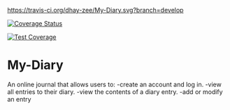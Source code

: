 https://travis-ci.org/dhay-zee/My-Diary.svg?branch=develop

[![Coverage Status](https://coveralls.io/repos/github/dhay-zee/My-Diary/badge.svg?branch=ch-integrate-coveralls-159313596)](https://coveralls.io/github/dhay-zee/My-Diary?branch=ch-integrate-coveralls-159313596)

[![Test Coverage](https://api.codeclimate.com/v1/badges/a99a88d28ad37a79dbf6/test_coverage)](https://codeclimate.com/github/codeclimate/codeclimate/test_coverage)

# My-Diary
An online journal that allows users to: 
-create an account and log in.
-view all entries to their diary.
-view the contents of a diary entry.
-add or modify an entry
